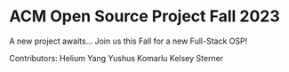 # ACM Open Source Project Fall 2023
A new project awaits...
Join us this Fall for a new Full-Stack OSP!

Contributors:
Helium Yang
Yushus Komarlu
Kelsey Sterner